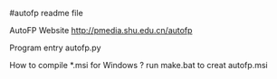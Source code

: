 #autofp readme file

AutoFP
Website http://pmedia.shu.edu.cn/autofp

Program entry
		autofp.py

How to compile *.msi for Windows ?
		run make.bat to creat autofp.msi

